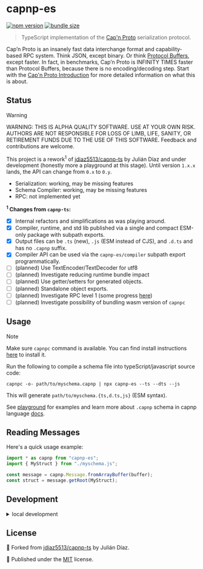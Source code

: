 # capnp-es

<!-- automd:badges no-npmDownloads bundlephobia -->

[![npm version](https://img.shields.io/npm/v/capnp-es)](https://npmjs.com/package/capnp-es)
[![bundle size](https://img.shields.io/bundlephobia/minzip/capnp-es)](https://bundlephobia.com/package/capnp-es)

<!-- /automd -->

> TypeScript implementation of the [Cap'n Proto](https://capnproto.org) serialization protocol.

Cap’n Proto is an insanely fast data interchange format and capability-based RPC system. Think JSON, except binary. Or think [Protocol Buffers](https://github.com/protocolbuffers/protobuf), except faster. In fact, in benchmarks, Cap’n Proto is INFINITY TIMES faster than Protocol Buffers, because there is no encoding/decoding step. Start with the [Cap'n Proto Introduction](https://capnproto.org/index.html) for more detailed information on what this is about.

## Status

> [!WARNING]
> WARNING: THIS IS ALPHA QUALITY SOFTWARE. USE AT YOUR OWN RISK. AUTHORS ARE NOT RESPONSIBLE FOR LOSS OF LIMB, LIFE, SANITY, OR RETIREMENT FUNDS DUE TO THE USE OF THIS SOFTWARE. Feedback and contributions are welcome.

This project is a rework<sup>1</sup> of [jdiaz5513/capnp-ts](https://github.com/jdiaz5513/capnp-ts/) by Julián Díaz and under development (honestly more a playground at this stage). Until version `1.x.x` lands, the API can change from `0.x` to `0.y`.

- Serialization: working, may be missing features
- Schema Compiler: working, may be missing features
- RPC: not implemented yet

**<sup>1</sup> Changes from `capnp-ts`:**

- [x] Internal refactors and simplifications as was playing around.
- [x] Compiler, runtime, and std lib published via a single and compact ESM-only package with subpath exports.
- [x] Output files can be `.ts` (new), `.js` (ESM instead of CJS), and `.d.ts` and has no `.capnp` suffix.
- [x] Compiler API can be used via the `capnp-es/compiler` subpath export programmatically.
- [ ] (planned) Use TextEncoder/TextDecoder for utf8
- [ ] (planned) Investigate reducing runtime bundle impact
- [ ] (planned) Use getter/setters for generated objects.
- [ ] (planned) Standalone object exports.
- [ ] (planned) Investigate RPC level 1 (some progress [here](https://github.com/jdiaz5513/capnp-ts/pull/169))
- [ ] (planned) Investigate possibility of bundling wasm version of `capnpc`

## Usage

> [!NOTE]
> Make sure `capnpc` command is available. You can find install instructions [here](https://capnproto.org/capnp-tool.html) to install it.

Run the following to compile a schema file into typeScript/javascript source code:

```shell
capnpc -o- path/to/myschema.capnp | npx capnp-es --ts --dts --js
```

This will generate `path/to/myschema.{ts,d.ts,js}` (ESM syntax).

See [playground](./playground/) for examples and learn more about `.capnp` schema in capnp language [docs](https://capnproto.org/language.html).

## Reading Messages

Here's a quick usage example:

```ts
import * as capnp from "capnp-es";
import { MyStruct } from "./myschema.js";

const message = capnp.Message.fromArrayBuffer(buffer);
const struct = message.getRoot(MyStruct);
```

## Development

<details>

<summary>local development</summary>

- Clone this repository
- Install the latest LTS version of [Node.js](https://nodejs.org/en/)
- Enable [Corepack](https://github.com/nodejs/corepack) using `corepack enable`
- Install dependencies using `pnpm install`
- Run interactive tests using `pnpm dev`

</details>

## License

🔀 Forked from [jdiaz5513/capnp-ts](https://github.com/jdiaz5513/capnp-ts/) by Julián Díaz.

💛 Published under the [MIT](https://github.com/unjs/capnp-es/blob/main/LICENSE) license.
